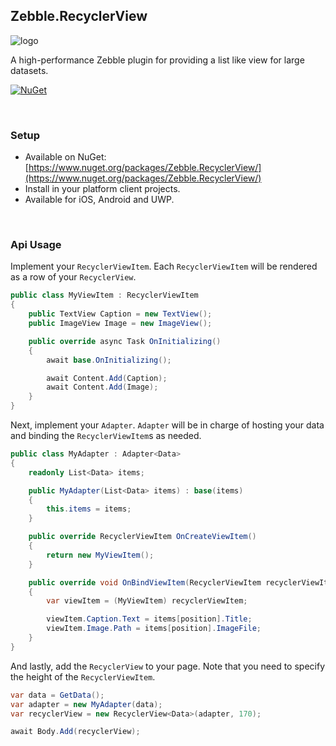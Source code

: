 ﻿[logo]: https://raw.githubusercontent.com/Geeksltd/Zebble.RecyclerView/master/icon.png "Zebble.RecyclerView"


## Zebble.RecyclerView

![logo]

A high-performance Zebble plugin for providing a list like view for large datasets.


[![NuGet](https://img.shields.io/nuget/v/Zebble.RecyclerView.svg?label=NuGet)](https://www.nuget.org/packages/Zebble.RecyclerView/)

<br>


### Setup
* Available on NuGet: [https://www.nuget.org/packages/Zebble.RecyclerView/](https://www.nuget.org/packages/Zebble.RecyclerView/)
* Install in your platform client projects.
* Available for iOS, Android and UWP.
<br>


### Api Usage
Implement your `RecyclerViewItem`. Each `RecyclerViewItem` will be rendered as a row of your `RecyclerView`.
```csharp
public class MyViewItem : RecyclerViewItem
{
    public TextView Caption = new TextView();
    public ImageView Image = new ImageView();

    public override async Task OnInitializing()
    {
        await base.OnInitializing();

        await Content.Add(Caption);
        await Content.Add(Image);
    }
}
```

Next, implement your `Adapter`. `Adapter` will be in charge of hosting your data and binding the `RecyclerViewItem`s as needed.
```csharp
public class MyAdapter : Adapter<Data>
{
    readonly List<Data> items;

    public MyAdapter(List<Data> items) : base(items)
    {
        this.items = items;
    }

    public override RecyclerViewItem OnCreateViewItem()
    {
        return new MyViewItem();
    }

    public override void OnBindViewItem(RecyclerViewItem recyclerViewItem, int position)
    {
        var viewItem = (MyViewItem) recyclerViewItem;

        viewItem.Caption.Text = items[position].Title;
        viewItem.Image.Path = items[position].ImageFile;
    }
}
```
And lastly, add the `RecyclerView` to your page. Note that you need to specify the height of the `RecyclerViewItem`.
```csharp
var data = GetData();
var adapter = new MyAdapter(data);
var recyclerView = new RecyclerView<Data>(adapter, 170);

await Body.Add(recyclerView);
```